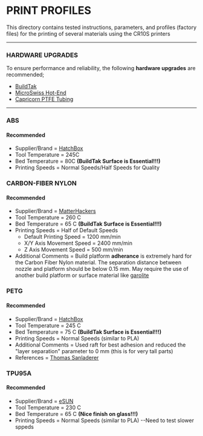 # PRINT PROFILES
This directory contains tested instructions, parameters, and profiles (factory files) for the printing of several materials using the CR10S printers

---
### HARDWARE UPGRADES
To ensure performance and reliability, the following **hardware upgrades** are recommended;
* [BuildTak](https://www.buildtak.com/product/buildtak-3d-printing-surface/)
* [MicroSwiss Hot-End](https://store.micro-swiss.com/collections/creality-cr-10/products/all-metal-hotend-kit-for-cr-10)
* [Capricorn PTFE Tubing](https://store.micro-swiss.com/collections/creality-cr-10/products/capricorn-xs-bowden-tubing)

---
### ABS
#### Recommended
* Supplier/Brand              = [HatchBox](https://www.amazon.com/HATCHBOX-3D-Filament-Dimensional-Accuracy/dp/B00J0H8EWA)
* Tool Temperature            = 245C
* Bed Temperature             =  80C **(BuildTak Surface is Essential!!!)**
* Printing Speeds             = Normal Speeds/Half Speeds for Quality

### CARBON-FIBER NYLON
#### Recommended
* Supplier/Brand               = [MatterHackers](https://www.matterhackers.com/store/3d-printer-filament/nylonx-carbon-fiber-nylon-filament-1.75mm)
* Tool Temperature             = 260   C
* Bed Temperature              =  65   C **(BuildTak Surface is Essential!!!)**
* Printing Speeds              = Half of Default Speeds
  * Default Printing Speed     = 1200  mm/min
  * X/Y Axis Movement Speed    = 2400  mm/min
  * Z Axis Movement Speed      = 500   mm/min
* Additional Comments          = Build platform **adherance** is extremely hard for the Carbon Fiber Nylon material. The separation distance between nozzle and platform should be below 0.15 mm. May require the use of another build platform or surface material like [garolite](https://www.matterhackers.com/articles/3d-printer-anatomy-print-surfaces?utm_source=MatterHackers+Newsletter&utm_campaign=758abb8e16-EMAIL_CAMPAIGN_2018_09_11_06_30&utm_medium=email&utm_term=0_dccd3cdce8-758abb8e16-127829101)

### PETG
#### Recommended
* Supplier/Brand               = [HatchBox](https://www.amazon.com/HATCHBOX-3D-Filament-Dimensional-Accuracy/dp/B07GH684RC/ref=sr_1_2?s=industrial&ie=UTF8&qid=1538155625&sr=1-2&keywords=hatchbox+petg)
* Tool Temperature             = 245   C
* Bed Temperature              =  75   C **(BuildTak Surface is Essential!!!)**
* Printing Speeds              = Normal Speeds (similar to PLA)
* Additional Comments          = Used raft for best adhesion and reduced the "layer separation" parameter to 0 mm (this is for very tall   parts)
* References                   = [Thomas Sanladerer](https://www.youtube.com/watch?v=8_adY2K-YIc)

### TPU95A
#### Recommended
* Supplier/Brand               = [eSUN](https://www.amazon.com/eSUN-1-75mm-Flexible-Printer-Filament/dp/B07B5LPTGD/ref=pd_sbs_328_2?_encoding=UTF8&pd_rd_i=B07B5LPTGD&pd_rd_r=81bbefb4-c654-11e8-a4c0-59194f455d2c&pd_rd_w=UM9hg&pd_rd_wg=74arQ&pf_rd_i=desktop-dp-sims&pf_rd_m=ATVPDKIKX0DER&pf_rd_p=0bb14103-7f67-4c21-9b0b-31f42dc047e7&pf_rd_r=MYZKYGG7K0QNGSSHCB68&pf_rd_s=desktop-dp-sims&pf_rd_t=40701&psc=1&refRID=MYZKYGG7K0QNGSSHCB68)
* Tool Temperature             = 230   C
* Bed Temperature              =  65   C **(Nice finish on glass!!!)**
* Printing Speeds              = Normal Speeds (similar to PLA) --Need to test slower sppeds
